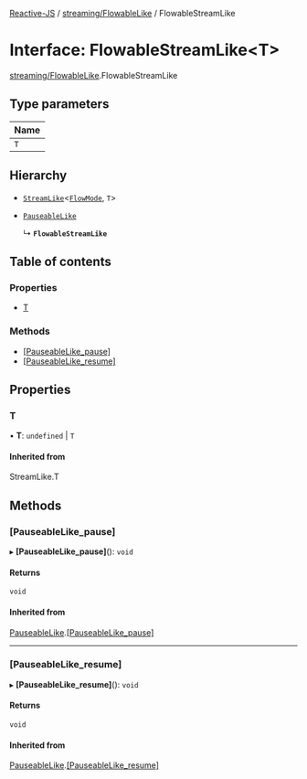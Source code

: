 [Reactive-JS](../README.md) / [streaming/FlowableLike](../modules/streaming_FlowableLike.md) / FlowableStreamLike

# Interface: FlowableStreamLike<T\>

[streaming/FlowableLike](../modules/streaming_FlowableLike.md).FlowableStreamLike

## Type parameters

| Name |
| :------ |
| `T` |

## Hierarchy

- [`StreamLike`](streaming_StreamLike.StreamLike.md)<[`FlowMode`](../modules/streaming_FlowableLike.md#flowmode), `T`\>

- [`PauseableLike`](util_PauseableLike.PauseableLike.md)

  ↳ **`FlowableStreamLike`**

## Table of contents

### Properties

- [T](streaming_FlowableLike.FlowableStreamLike.md#t)

### Methods

- [[PauseableLike\_pause]](streaming_FlowableLike.FlowableStreamLike.md#[pauseablelike_pause])
- [[PauseableLike\_resume]](streaming_FlowableLike.FlowableStreamLike.md#[pauseablelike_resume])

## Properties

### T

• **T**: `undefined` \| `T`

#### Inherited from

StreamLike.T

## Methods

### [PauseableLike\_pause]

▸ **[PauseableLike_pause]**(): `void`

#### Returns

`void`

#### Inherited from

[PauseableLike](util_PauseableLike.PauseableLike.md).[[PauseableLike_pause]](util_PauseableLike.PauseableLike.md#[pauseablelike_pause])

___

### [PauseableLike\_resume]

▸ **[PauseableLike_resume]**(): `void`

#### Returns

`void`

#### Inherited from

[PauseableLike](util_PauseableLike.PauseableLike.md).[[PauseableLike_resume]](util_PauseableLike.PauseableLike.md#[pauseablelike_resume])
